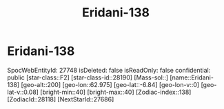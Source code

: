 ﻿---
title: "Eridani-138"
location: [-6.84,62.975,200]
type: Station
tags:
- astro/Star

---

# Eridani-138

SpocWebEntityId: 27748
isDeleted: false
isReadOnly: false
confidential: public
[star-class::F2]
[star-class-id::28190]
[Mass-sol::]
[name::Eridani-138]
[geo-alt::200]
[geo-lon::62.975]
[geo-lat::-6.84]
[geo-lon-v::0]
[geo-lat-v::0.08]
[bright-min::40]
[bright-max::40]
[Zodiac-index::138]
[ZodiacId::28118]
[NextStarId::27686]

